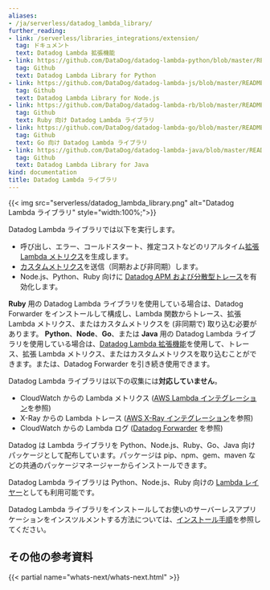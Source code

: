 ```yaml
---
aliases:
- /ja/serverless/datadog_lambda_library/
further_reading:
- link: /serverless/libraries_integrations/extension/
  tag: ドキュメント
  text: Datadog Lambda 拡張機能
- link: https://github.com/DataDog/datadog-lambda-python/blob/master/README.md
  tag: Github
  text: Datadog Lambda Library for Python
- link: https://github.com/DataDog/datadog-lambda-js/blob/master/README.md
  tag: Github
  text: Datadog Lambda Library for Node.js
- link: https://github.com/DataDog/datadog-lambda-rb/blob/master/README.md
  tag: Github
  text: Ruby 向け Datadog Lambda ライブラリ
- link: https://github.com/DataDog/datadog-lambda-go/blob/master/README.md
  tag: Github
  text: Go 向け Datadog Lambda ライブラリ
- link: https://github.com/DataDog/datadog-lambda-java/blob/master/README.md
  tag: Github
  text: Datadog Lambda Library for Java
kind: documentation
title: Datadog Lambda ライブラリ
---
```

{{< img src="serverless/datadog_lambda_library.png" alt="Datadog Lambda ライブラリ"  style="width:100%;">}}

Datadog Lambda ライブラリでは以下を実行します。

- 呼び出し、エラー、コールドスタート、推定コストなどのリアルタイム[拡張 Lambda メトリクス][1]を生成します。
- [カスタムメトリクス][2]を送信（同期および非同期）します。
- Node.js、Python、Ruby 向けに [Datadog APM および分散型トレース][3]を有効化します。

**Ruby** 用の Datadog Lambda ライブラリを使用している場合は、Datadog Forwarder をインストールして構成し、Lambda 関数からトレース、拡張 Lambda メトリクス、またはカスタムメトリクスを (非同期で) 取り込む必要があります。
**Python**、**Node**、**Go**、または **Java** 用の Datadog Lambda ライブラリを使用している場合は、[Datadog Lambda 拡張機能][4]を使用して、トレース、拡張 Lambda メトリクス、またはカスタムメトリクスを取り込むことができます。または、Datadog Forwarder を引き続き使用できます。

Datadog Lambda ライブラリは以下の収集には**対応していません**。

- CloudWatch からの Lambda メトリクス ([AWS Lambda インテグレーション][5]を参照)
- X-Ray からの Lambda トレース ([AWS X-Ray インテグレーション][6]を参照)
- CloudWatch からの Lambda ログ ([Datadog Forwarder][7] を参照)

Datadog は Lambda ライブラリを Python、Node.js、Ruby、Go、Java 向けパッケージとして配布しています。パッケージは pip、npm、gem、maven などの共通のパッケージマネージャーからインストールできます。

Datadog Lambda ライブラリは Python、Node.js、Ruby 向けの [Lambda レイヤー][8]としても利用可能です。

Datadog Lambda ライブラリをインストールしてお使いのサーバーレスアプリケーションをインスツルメントする方法については、[インストール手順][9]を参照してください。

## その他の参考資料

{{< partial name="whats-next/whats-next.html" >}}


[1]: /serverless/enhanced_lambda_metrics/
[2]: /serverless/custom_metrics/
[3]: /tracing/
[4]: /serverless/libraries_integrations/extension/
[5]: /integrations/amazon_lambda/
[6]: /integrations/amazon_xray/
[7]: /serverless/forwarder/
[8]: https://docs.aws.amazon.com/lambda/latest/dg/configuration-layers.html
[9]: /serverless/installation/